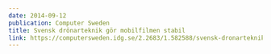 ```yaml
---
date: 2014-09-12
publication: Computer Sweden
title: Svensk drönarteknik gör mobilfilmen stabil
link: https://computersweden.idg.se/2.2683/1.582588/svensk-dronarteknik-gor-mobilfilmen-stabil
---
```

